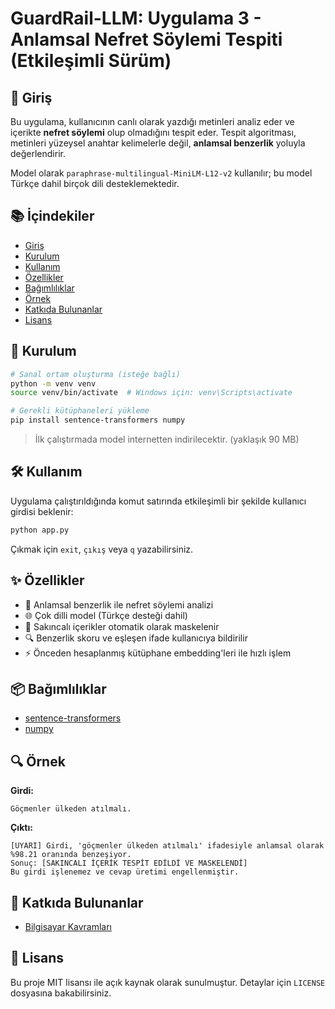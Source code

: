 # GuardRail-LLM: Uygulama 3 - Anlamsal Nefret Söylemi Tespiti (Etkileşimli Sürüm)

## 🧩 Giriş

Bu uygulama, kullanıcının canlı olarak yazdığı metinleri analiz eder ve içerikte **nefret söylemi** olup olmadığını tespit eder. Tespit algoritması, metinleri yüzeysel anahtar kelimelerle değil, **anlamsal benzerlik** yoluyla değerlendirir.

Model olarak `paraphrase-multilingual-MiniLM-L12-v2` kullanılır; bu model Türkçe dahil birçok dili desteklemektedir.

## 📚 İçindekiler

- [Giriş](#-giriş)
- [Kurulum](#-kurulum)
- [Kullanım](#-kullanım)
- [Özellikler](#-özellikler)
- [Bağımlılıklar](#-bağımlılıklar)
- [Örnek](#-örnek)
- [Katkıda Bulunanlar](#-katkıda-bulunanlar)
- [Lisans](#-lisans)

## 🚀 Kurulum

```bash
# Sanal ortam oluşturma (isteğe bağlı)
python -m venv venv
source venv/bin/activate  # Windows için: venv\Scripts\activate

# Gerekli kütüphaneleri yükleme
pip install sentence-transformers numpy
```

> İlk çalıştırmada model internetten indirilecektir. (yaklaşık 90 MB)

## 🛠️ Kullanım

Uygulama çalıştırıldığında komut satırında etkileşimli bir şekilde kullanıcı girdisi beklenir:

```bash
python app.py
```

Çıkmak için `exit`, `çıkış` veya `q` yazabilirsiniz.

## ✨ Özellikler

- 🧠 Anlamsal benzerlik ile nefret söylemi analizi
- 🌐 Çok dilli model (Türkçe desteği dahil)
- 🚫 Sakıncalı içerikler otomatik olarak maskelenir
- 🔍 Benzerlik skoru ve eşleşen ifade kullanıcıya bildirilir
- ⚡ Önceden hesaplanmış kütüphane embedding'leri ile hızlı işlem

## 📦 Bağımlılıklar

- [sentence-transformers](https://www.sbert.net/)
- [numpy](https://numpy.org/)

## 🔍 Örnek

**Girdi:**

```
Göçmenler ülkeden atılmalı.
```

**Çıktı:**

```
[UYARI] Girdi, 'göçmenler ülkeden atılmalı' ifadesiyle anlamsal olarak %98.21 oranında benzeşiyor.
Sonuç: [SAKINCALI İÇERİK TESPİT EDİLDİ VE MASKELENDİ]
Bu girdi işlenemez ve cevap üretimi engellenmiştir.
```

## 👥 Katkıda Bulunanlar

- [Bilgisayar Kavramları](https://github.com/BilgisayarKavramlari)

## 📝 Lisans

Bu proje MIT lisansı ile açık kaynak olarak sunulmuştur. Detaylar için `LICENSE` dosyasına bakabilirsiniz.
